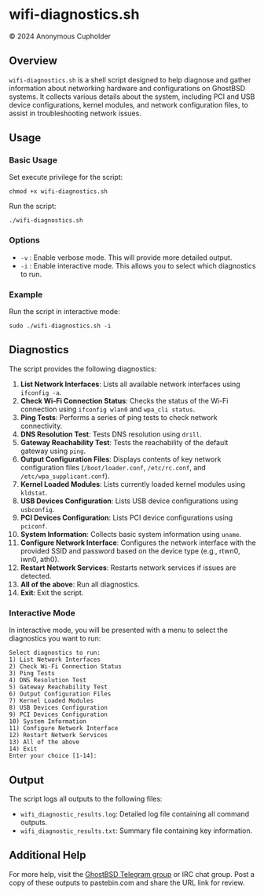 # wifi-diagnostics.sh

© 2024 Anonymous Cupholder

## Overview

`wifi-diagnostics.sh` is a shell script designed to help diagnose and gather information about networking hardware and configurations on GhostBSD systems. It collects various details about the system, including PCI and USB device configurations, kernel modules, and network configuration files, to assist in troubleshooting network issues.

## Usage

### Basic Usage

Set execute privilege for the script:
```
chmod +x wifi-diagnostics.sh
```

Run the script:
```
./wifi-diagnostics.sh
```

### Options

- `-v` : Enable verbose mode. This will provide more detailed output.
- `-i` : Enable interactive mode. This allows you to select which diagnostics to run.

### Example

Run the script in interactive mode:
```
sudo ./wifi-diagnostics.sh -i
```

## Diagnostics

The script provides the following diagnostics:

1. **List Network Interfaces**: Lists all available network interfaces using `ifconfig -a`.
2. **Check Wi-Fi Connection Status**: Checks the status of the Wi-Fi connection using `ifconfig wlan0` and `wpa_cli status`.
3. **Ping Tests**: Performs a series of ping tests to check network connectivity.
4. **DNS Resolution Test**: Tests DNS resolution using `drill`.
5. **Gateway Reachability Test**: Tests the reachability of the default gateway using `ping`.
6. **Output Configuration Files**: Displays contents of key network configuration files (`/boot/loader.conf`, `/etc/rc.conf`, and `/etc/wpa_supplicant.conf`).
7. **Kernel Loaded Modules**: Lists currently loaded kernel modules using `kldstat`.
8. **USB Devices Configuration**: Lists USB device configurations using `usbconfig`.
9. **PCI Devices Configuration**: Lists PCI device configurations using `pciconf`.
10. **System Information**: Collects basic system information using `uname`.
11. **Configure Network Interface**: Configures the network interface with the provided SSID and password based on the device type (e.g., rtwn0, iwn0, ath0).
12. **Restart Network Services**: Restarts network services if issues are detected.
13. **All of the above**: Run all diagnostics.
14. **Exit**: Exit the script.

### Interactive Mode

In interactive mode, you will be presented with a menu to select the diagnostics you want to run:

```
Select diagnostics to run:
1) List Network Interfaces
2) Check Wi-Fi Connection Status
3) Ping Tests
4) DNS Resolution Test
5) Gateway Reachability Test
6) Output Configuration Files
7) Kernel Loaded Modules
8) USB Devices Configuration
9) PCI Devices Configuration
10) System Information
11) Configure Network Interface
12) Restart Network Services
13) All of the above
14) Exit
Enter your choice [1-14]: 
```

## Output

The script logs all outputs to the following files:
- `wifi_diagnostic_results.log`: Detailed log file containing all command outputs.
- `wifi_diagnostic_results.txt`: Summary file containing key information.

## Additional Help

For more help, visit the [GhostBSD Telegram group](https://t.me/GhostBSD) or IRC chat group. Post a copy of these outputs to pastebin.com and share the URL link for review.
